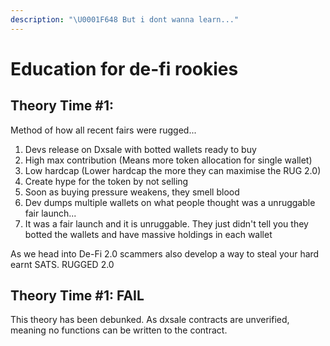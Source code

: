 ```yaml
---
description: "\U0001F648 But i dont wanna learn..."
---
```


# Education for de-fi rookies

## Theory Time \#1:

Method of how all recent fairs were rugged...

1. Devs release on Dxsale with botted wallets ready to buy
2. High max contribution \(Means more token allocation for single wallet\)
3. Low hardcap \(Lower hardcap the more they can maximise the RUG 2.0\)
4. Create hype for the token by not selling
5. Soon as buying pressure weakens, they smell blood
6.  Dev dumps multiple wallets on what people thought was a unruggable fair launch...
7. It was a fair launch and it is unruggable. They just didn't tell you they botted the wallets and have massive holdings in each wallet

As we head into De-Fi 2.0 scammers also develop a way to steal your hard earnt SATS. RUGGED 2.0

## Theory Time \#1: FAIL

This theory has been debunked. As dxsale contracts are unverified, meaning no functions can be written to the contract. 

